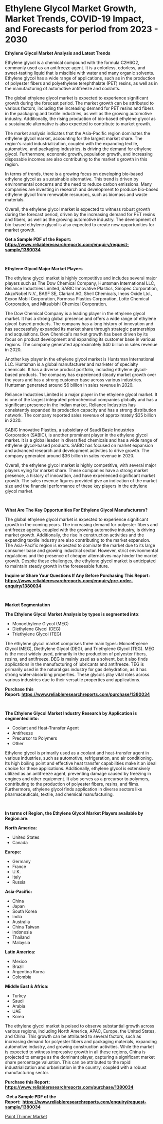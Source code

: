 <p><h1>Ethylene Glycol Market Growth, Market Trends, COVID-19 Impact, and Forecasts for period from 2023 - 2030</h1></p><p><strong>Ethylene Glycol Market Analysis and Latest Trends</strong></p>
<p><p>Ethylene glycol is a chemical compound with the formula C2H6O2, commonly used as an antifreeze agent. It is a colorless, odorless, and sweet-tasting liquid that is miscible with water and many organic solvents. Ethylene glycol has a wide range of applications, such as in the production of polyester fibers and polyethylene terephthalate (PET) resins, as well as in the manufacturing of automotive antifreeze and coolants.</p><p>The global ethylene glycol market is expected to experience significant growth during the forecast period. The market growth can be attributed to various factors, including the increasing demand for PET resins and fibers in the packaging and textile industries, as well as the growing automotive industry. Additionally, the rising production of bio-based ethylene glycol as a sustainable alternative is also expected to contribute to market growth.</p><p>The market analysis indicates that the Asia-Pacific region dominates the ethylene glycol market, accounting for the largest market share. The region's rapid industrialization, coupled with the expanding textile, automotive, and packaging industries, is driving the demand for ethylene glycol. Furthermore, economic growth, population growth, and increasing disposable incomes are also contributing to the market's growth in this region.</p><p>In terms of trends, there is a growing focus on developing bio-based ethylene glycol as a sustainable alternative. This trend is driven by environmental concerns and the need to reduce carbon emissions. Many companies are investing in research and development to produce bio-based ethylene glycol from renewable resources, such as biomass and waste materials.</p><p>Overall, the ethylene glycol market is expected to witness robust growth during the forecast period, driven by the increasing demand for PET resins and fibers, as well as the growing automotive industry. The development of bio-based ethylene glycol is also expected to create new opportunities for market growth.</p></p>
<p><strong>Get a Sample PDF of the Report:&nbsp; <a href="https://www.reliableresearchreports.com/enquiry/request-sample/1380034">https://www.reliableresearchreports.com/enquiry/request-sample/1380034</a></strong></p>
<p>&nbsp;</p>
<p><strong>Ethylene Glycol Major Market Players</strong></p>
<p><p>The ethylene glycol market is highly competitive and includes several major players such as The Dow Chemical Company, Huntsman International LLC, Reliance Industries Limited, SABIC Innovative Plastics, Sinopec Corporation, AkzoNobel N.V., BASF SE, Clariant AG, Shell Chemicals, Ineos Oxide Ltd., Exxon Mobil Corporation, Formosa Plastics Corporation, Lotte Chemical Corporation, and Mitsubishi Chemical Corporation.</p><p>The Dow Chemical Company is a leading player in the ethylene glycol market. It has a strong global presence and offers a wide range of ethylene glycol-based products. The company has a long history of innovation and has successfully expanded its market share through strategic partnerships and acquisitions. Dow Chemical’s market growth has been driven by its focus on product development and expanding its customer base in various regions. The company generated approximately $40 billion in sales revenue in 2020.</p><p>Another key player in the ethylene glycol market is Huntsman International LLC. Huntsman is a global manufacturer and marketer of specialty chemicals. It has a diverse product portfolio, including ethylene glycol-based products. The company has experienced steady market growth over the years and has a strong customer base across various industries. Huntsman generated around $6 billion in sales revenue in 2020.</p><p>Reliance Industries Limited is a major player in the ethylene glycol market. It is one of the largest integrated petrochemical companies globally and has a significant presence in the Indian market. Reliance Industries has consistently expanded its production capacity and has a strong distribution network. The company reported sales revenue of approximately $35 billion in 2020.</p><p>SABIC Innovative Plastics, a subsidiary of Saudi Basic Industries Corporation (SABIC), is another prominent player in the ethylene glycol market. It is a global leader in diversified chemicals and has a wide range of ethylene glycol-based products. SABIC has focused on market expansion and advanced research and development activities to drive growth. The company generated around $36 billion in sales revenue in 2020.</p><p>Overall, the ethylene glycol market is highly competitive, with several major players vying for market share. These companies have a strong market presence, a history of innovation, and have experienced significant market growth. The sales revenue figures provided give an indication of the market size and the financial performance of these key players in the ethylene glycol market.</p></p>
<p>&nbsp;</p>
<p><strong>What Are The Key Opportunities For Ethylene Glycol Manufacturers?</strong></p>
<p><p>The global ethylene glycol market is expected to experience significant growth in the coming years. The increasing demand for polyester fibers and antifreeze agents, coupled with the growing automotive industry, is driving market growth. Additionally, the rise in construction activities and the expanding textile industry are also contributing to the market expansion. The Asia-Pacific region is expected to dominate the market due to its large consumer base and growing industrial sector. However, strict environmental regulations and the presence of cheaper alternatives may hinder the market growth. Despite these challenges, the ethylene glycol market is anticipated to maintain steady growth in the foreseeable future.</p></p>
<p><strong>Inquire or Share Your Questions If Any Before Purchasing This Report: <a href="https://www.reliableresearchreports.com/enquiry/pre-order-enquiry/1380034">https://www.reliableresearchreports.com/enquiry/pre-order-enquiry/1380034</a></strong></p>
<p>&nbsp;</p>
<p><strong>Market Segmentation</strong></p>
<p><strong>The Ethylene Glycol Market Analysis by types is segmented into:</strong></p>
<p><ul><li>Monoethylene Glycol (MEG)</li><li>Diethylene Glycol (DEG)</li><li>Triethylene Glycol (TEG)</li></ul></p>
<p><p>The ethylene glycol market comprises three main types: Monoethylene Glycol (MEG), Diethylene Glycol (DEG), and Triethylene Glycol (TEG). MEG is the most widely used, primarily in the production of polyester fibers, resins, and antifreeze. DEG is mainly used as a solvent, but it also finds applications in the manufacturing of lubricants and antifreeze. TEG is primarily used in the natural gas industry for gas dehydration, as it has strong water-absorbing properties. These glycols play vital roles across various industries due to their versatile properties and applications.</p></p>
<p><strong>Purchase this Report:&nbsp;<a href="https://www.reliableresearchreports.com/purchase/1380034">https://www.reliableresearchreports.com/purchase/1380034</a></strong></p>
<p>&nbsp;</p>
<p><strong>The Ethylene Glycol Market Industry Research by Application is segmented into:</strong></p>
<p><ul><li>Coolant and Heat-Transfer Agent</li><li>Antifreeze</li><li>Precursor to Polymers</li><li>Other</li></ul></p>
<p><p>Ethylene glycol is primarily used as a coolant and heat-transfer agent in various industries, such as automotive, refrigeration, and air conditioning. Its high boiling point and effective heat transfer capabilities make it an ideal choice for these applications. Additionally, ethylene glycol is extensively utilized as an antifreeze agent, preventing damage caused by freezing in engines and other equipment. It also serves as a precursor to polymers, contributing to the production of polyester fibers, resins, and films. Furthermore, ethylene glycol finds application in diverse sectors like pharmaceuticals, textile, and chemical manufacturing.</p></p>
<p>&nbsp;</p>
<p><strong>In terms of Region, the Ethylene Glycol Market Players available by Region are:</strong></p>
<p>
    <p> <strong> North America: </strong>
        <ul>
            <li>United States</li>
            <li>Canada</li>
        </ul>
        </p> 
    <p> <strong> Europe: </strong>
        <ul>
            <li>Germany</li>
            <li>France</li>
            <li>U.K.</li>
            <li>Italy</li>
            <li>Russia</li>
        </ul>
        </p> 
    <p> <strong> Asia-Pacific: </strong>
        <ul>
            <li>China</li>
            <li>Japan</li>
            <li>South Korea</li>
            <li>India</li>
            <li>Australia</li>
            <li>China Taiwan</li>
            <li>Indonesia</li>
            <li>Thailand</li>
            <li>Malaysia</li>
        </ul>
        </p> 
    <p> <strong> Latin America: </strong>
        <ul>
            <li>Mexico</li>
            <li>Brazil</li>
            <li>Argentina Korea</li>
            <li>Colombia</li>
        </ul>
        </p> 
    <p> <strong> Middle East & Africa: </strong>
        <ul>
            <li>Turkey</li>
            <li>Saudi</li>
            <li>Arabia</li>
            <li>UAE</li>
            <li>Korea</li>
        </ul>
    </p>
    </p>
<p><p>The ethylene glycol market is poised to observe substantial growth across various regions, including North America, APAC, Europe, the United States, and China. This growth can be attributed to several factors, such as increasing demand for polyester fibers and packaging materials, expanding automotive industry, and growing construction activities. While the market is expected to witness impressive growth in all these regions, China is projected to emerge as the dominant player, capturing a significant market share percentage valuation. This can be attributed to the rapid industrialization and urbanization in the country, coupled with a robust manufacturing sector.</p></p>
<p><strong>Purchase this Report: <a href="https://www.reliableresearchreports.com/purchase/1380034">https://www.reliableresearchreports.com/purchase/1380034</a></strong></p>
<p>&nbsp;<strong>Get a Sample PDF of the Report:&nbsp;&nbsp;<a href="https://www.reliableresearchreports.com/enquiry/request-sample/1380034">https://www.reliableresearchreports.com/enquiry/request-sample/1380034</a></strong></p>
<p><strong></strong></p>
<p><p><a href="https://github.com/PeterParrish5/Market-Research-Report-List-2/blob/main/paint-thinner-market.md">Paint Thinner Market</a></p></p>